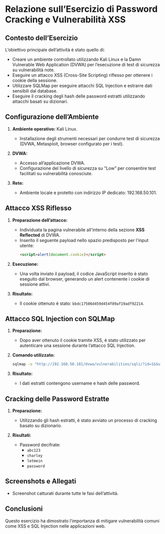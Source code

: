 
# Relazione sull’Esercizio di Password Cracking e Vulnerabilità XSS

## Contesto dell’Esercizio
L’obiettivo principale dell’attività è stato quello di:
- Creare un ambiente controllato utilizzando Kali Linux e la Damn Vulnerable Web Application (DVWA) per l’esecuzione di test di sicurezza su vulnerabilità note.
- Eseguire un attacco XSS (Cross-Site Scripting) riflesso per ottenere i cookie della sessione.
- Utilizzare SQLMap per eseguire attacchi SQL Injection e estrarre dati sensibili dal database.
- Eseguire il cracking degli hash delle password estratti utilizzando attacchi basati su dizionari.

## Configurazione dell’Ambiente
1. **Ambiente operativo:** Kali Linux.
   - Installazione degli strumenti necessari per condurre test di sicurezza (DVWA, Metasploit, browser configurato per i test).

2. **DVWA:**
   - Accesso all’applicazione DVWA.
   - Configurazione del livello di sicurezza su “Low” per consentire test facilitati su vulnerabilità conosciute.

3. **Rete:**
   - Ambiente locale e protetto con indirizzo IP dedicato: 192.168.50.101.

## Attacco XSS Riflesso

1. **Preparazione dell’attacco:**
   - Individuata la pagina vulnerabile all'interno della sezione **XSS Reflected** di DVWA.
   - Inserito il seguente payload nello spazio predisposto per l'input utente:
     ```html
     <script>alert(document.cookie)</script>
     ```

2. **Esecuzione:**
   - Una volta inviato il payload, il codice JavaScript inserito è stato eseguito dal browser, generando un alert contenente i cookie di sessione attivi.

3. **Risultato:**
   - Il cookie ottenuto è stato: `bbdc17506d459d454f89af19adf92214`.

## Attacco SQL Injection con SQLMap

1. **Preparazione:**
   - Dopo aver ottenuto il cookie tramite XSS, è stato utilizzato per autenticare una sessione durante l’attacco SQL Injection.

2. **Comando utilizzato:**
   ```bash
   sqlmap -u "http://192.168.50.101/dvwa/vulnerabilities/sqli/?id=1&Submit=Submit" --cookie="PHPSESSID=bbdc17506d459d454f89af19adf92214; security=low" -D dvwa -T users -C user,password --dump
   ```

3. **Risultato:**
   - I dati estratti contengono username e hash delle password.

## Cracking delle Password Estratte

1. **Preparazione:**
   - Utilizzando gli hash estratti, è stato avviato un processo di cracking basato su dizionario.

2. **Risultati:**
   - Password decifrate:
     - `abc123`
     - `charley`
     - `letmein`
     - `password`

## Screenshots e Allegati
- Screenshot catturati durante tutte le fasi dell’attività.

## Conclusioni
Questo esercizio ha dimostrato l’importanza di mitigare vulnerabilità comuni come XSS e SQL Injection nelle applicazioni web.
